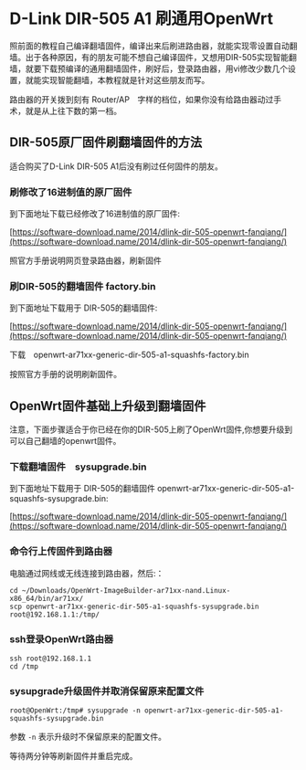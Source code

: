 D-Link DIR-505 A1 刷通用OpenWrt
==============================

照前面的教程自己编译翻墙固件，编译出来后刷进路由器，就能实现零设置自动翻墙。出于各种原因，有的朋友可能不想自己编译固件，又想用DIR-505实现智能翻墙，就要下载预编译的通用翻墙固件，刷好后，登录路由器，用vi修改少数几个设置，就能实现智能翻墙，本教程就是针对这些朋友而写。

路由器的开关拨到刻有 Router/AP　字样的档位，如果你没有给路由器动过手术，就是从上往下数的第一档。

## DIR-505原厂固件刷翻墙固件的方法

适合购买了D-Link DIR-505 A1后没有刷过任何固件的朋友。

### 刷修改了16进制值的原厂固件

到下面地址下载已经修改了16进制值的原厂固件: 

[https://software-download.name/2014/dlink-dir-505-openwrt-fanqiang/](https://software-download.name/2014/dlink-dir-505-openwrt-fanqiang/)

照官方手册说明网页登录路由器，刷新固件


### 刷DIR-505的翻墙固件 factory.bin

到下面地址下载用于 DIR-505的翻墙固件:

[https://software-download.name/2014/dlink-dir-505-openwrt-fanqiang/](https://software-download.name/2014/dlink-dir-505-openwrt-fanqiang/)

下载　openwrt-ar71xx-generic-dir-505-a1-squashfs-factory.bin

按照官方手册的说明刷新固件。


## OpenWrt固件基础上升级到翻墙固件

注意，下面步骤适合于你已经在你的DIR-505上刷了OpenWrt固件,你想要升级到可以自己翻墙的openwrt固件。


### 下载翻墙固件　sysupgrade.bin
 
到下面地址下载用于 DIR-505的翻墙固件 openwrt-ar71xx-generic-dir-505-a1-squashfs-sysupgrade.bin:

[https://software-download.name/2014/dlink-dir-505-openwrt-fanqiang/](https://software-download.name/2014/dlink-dir-505-openwrt-fanqiang/)


### 命令行上传固件到路由器

电脑通过网线或无线连接到路由器，然后:：

	cd ~/Downloads/OpenWrt-ImageBuilder-ar71xx-nand.Linux-x86_64/bin/ar71xx/
	scp openwrt-ar71xx-generic-dir-505-a1-squashfs-sysupgrade.bin root@192.168.1.1:/tmp/
	

### ssh登录OpenWrt路由器
	ssh root@192.168.1.1
	cd /tmp
	
### sysupgrade升级固件并取消保留原来配置文件
	
	root@OpenWrt:/tmp# sysupgrade -n openwrt-ar71xx-generic-dir-505-a1-squashfs-sysupgrade.bin

参数 `-n` 表示升级时不保留原来的配置文件。

等待两分钟等刷新固件并重启完成。
